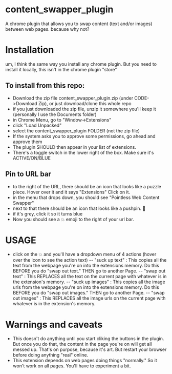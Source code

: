 # content_swapper_plugin
A chrome plugin that allows you to swap content (text and/or images) between web pages. because why not?

# Installation
um, I think the same way you install any chrome plugin. But you need to install it locally, this isn't in the chrome plugin "store"

## To install from this repo:
- Download the zip file content_swapper_plugin.zip (under CODE->Download Zip), or just download/clone this whole repo
- if you just downloaded the zip file, unzip it somewhere you'll keep it (personally I use the Documents folder)
- in Chrome Menu, go to "Window->Extensions"
- click "Load Unpacked"
- select the content_swapper_plugin FOLDER (not the zip file)
- If the system asks you to approve some permissions, go ahead and approve them
- The plugin SHOULD then appear in your list of extensions. 
- There's a toggle switch in the lower right of the box. Make sure it's ACTIVE/ON/BLUE

## Pin to URL bar
- to the right of the URL, there should be an icon that looks like a puzzle piece. Hover over it and it says "Extensions" Click on it.
- in the menu that drops down, you should see "Pointless Web Content Swapper"
- next to that there should be an icon that looks like a pushpin. 📌 
- if it's grey, click it so it turns blue
- Now you should see a 💥 emoji to the right of your url bar.

# USAGE
- click on the 💥  and you'll have a dropdown menu of 4 actions (hover over the icon to see the action text)
-- "suck up text" : This copies all the text from the webpage you're on into the extensions memory. Do this BEFORE you do "swap out text." THEN go to another Page.
-- "swap out text" : This REPLACES all the text on the current page with whatever is in the extension's memory.
-- "suck up images" : This copies all the image urls from the webpage you're on into the extensions memory. Do this BEFORE you do "swap out images." THEN go to another Page.
-- "swap out images" : This REPLACES all the image urls on the current page with whatever is in the extension's memory.

# Warnings and caveats
- This doesn't do anything until you start cliking the buttons in the plugin. But once you do that, the content in the page you're on will get all messed up. That's on purpose, because it's art. But restart your browser before doing anything "real" online.
- This extension depends on web pages doing things "normally." So it won't work on all pages. You'll have to experiment a bit.
